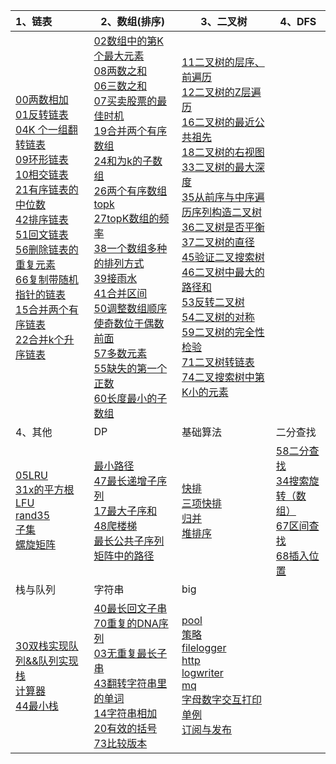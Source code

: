 | 1、链表                                                      | 2、数组(排序)                                                | 3、二叉树                                                    | 4、DFS                                                       |
| :----------------------------------------------------------- | ------------------------------------------------------------ | ------------------------------------------------------------ | ------------------------------------------------------------ |
| [00两数相加](https://github.com/whiteworker/DataStructByGo/blob/master/hotleetcode/00%E4%B8%A4%E6%95%B0%E7%9B%B8%E5%8A%A0/main.go)<br/>[01反转链表](https://github.com/whiteworker/DataStructByGo/blob/master/hotleetcode/01%E5%8F%8D%E8%BD%AC%E9%93%BE%E8%A1%A8/main.go)<br/>[04K 个一组翻转链表](https://github.com/whiteworker/DataStructByGo/blob/master/hotleetcode/04K%20%E4%B8%AA%E4%B8%80%E7%BB%84%E7%BF%BB%E8%BD%AC%E9%93%BE%E8%A1%A8/main.go)<br/>[09环形链表](https://github.com/whiteworker/DataStructByGo/blob/master/hotleetcode/09%E7%8E%AF%E5%BD%A2%E9%93%BE%E8%A1%A8/main.go)<br/>[10相交链表](https://github.com/whiteworker/DataStructByGo/blob/master/hotleetcode/10%E7%9B%B8%E4%BA%A4%E9%93%BE%E8%A1%A8/main.go)<br/>[21有序链表的中位数](https://github.com/whiteworker/DataStructByGo/blob/master/hotleetcode/21%E5%AF%BB%E6%89%BE%E6%9C%89%E5%BA%8F%E9%93%BE%E8%A1%A8%E7%9A%84%E4%B8%AD%E4%BD%8D%E6%95%B0/main.go)<br/>[42排序链表](https://github.com/whiteworker/DataStructByGo/blob/master/hotleetcode/42%E6%8E%92%E5%BA%8F%E9%93%BE%E8%A1%A8/main.go)<br/>[51回文链表](https://github.com/whiteworker/DataStructByGo/blob/master/hotleetcode/51%E5%9B%9E%E6%96%87%E9%93%BE%E8%A1%A8/main.go)<br/>[56删除链表的重复元素](https://github.com/whiteworker/DataStructByGo/blob/master/hotleetcode/56%E5%88%A0%E9%99%A4%E9%93%BE%E8%A1%A8%E7%9A%84%E9%87%8D%E5%A4%8D%E5%85%83%E7%B4%A0/main.go)<br/>[66复制带随机指针的链表](https://github.com/whiteworker/DataStructByGo/tree/master/hotleetcode/66复制带随机指针的链表)<br/>[15合并两个有序链表](https://github.com/whiteworker/DataStructByGo/blob/master/hotleetcode/15%E5%90%88%E5%B9%B6%E4%B8%A4%E4%B8%AA%E6%9C%89%E5%BA%8F%E9%93%BE%E8%A1%A8/main.go)<br/>[22合并k个升序链表](https://github.com/whiteworker/DataStructByGo/blob/master/hotleetcode/22%E5%90%88%E5%B9%B6K%E4%B8%AA%E5%8D%87%E5%BA%8F%E9%93%BE%E8%A1%A8/main.go)<br/> | [02数组中的第K个最大元素](https://github.com/whiteworker/DataStructByGo/blob/master/hotleetcode/02%E6%95%B0%E7%BB%84%E4%B8%AD%E7%9A%84%E7%AC%ACK%E4%B8%AA%E6%9C%80%E5%A4%A7%E5%85%83%E7%B4%A0/main.go)<br/>[08两数之和](https://github.com/whiteworker/DataStructByGo/blob/master/hotleetcode/08%E4%B8%A4%E6%95%B0%E4%B9%8B%E5%92%8C/main.go)<br/>[06三数之和](https://github.com/whiteworker/DataStructByGo/blob/master/hotleetcode/06%E4%B8%89%E6%95%B0%E4%B9%8B%E5%92%8C/main.go)<br/>[07买卖股票的最佳时机](https://github.com/whiteworker/DataStructByGo/blob/master/hotleetcode/07%E4%B9%B0%E5%8D%96%E8%82%A1%E7%A5%A8%E7%9A%84%E6%9C%80%E4%BD%B3%E6%97%B6%E6%9C%BA/main.go)<br/>[19合并两个有序数组](https://github.com/whiteworker/DataStructByGo/tree/master/hotleetcode/19%E5%90%88%E5%B9%B6%E4%B8%A4%E4%B8%AA%E6%9C%89%E5%BA%8F%E6%95%B0%E7%BB%84)<br/>[24和为k的子数组](https://github.com/whiteworker/DataStructByGo/blob/master/hotleetcode/24%E5%92%8C%E4%B8%BAk%E7%9A%84%E5%AD%90%E6%95%B0%E7%BB%84/main.go)<br/>[26两个有序数组topk](https://github.com/whiteworker/DataStructByGo/blob/master/hotleetcode/26%E4%B8%A4%E4%B8%AA%E6%9C%89%E5%BA%8F%E6%95%B0%E7%BB%84topk/main.go)<br/>[27topK数组的频率](https://github.com/whiteworker/DataStructByGo/blob/master/hotleetcode/27topK%E6%95%B0%E7%BB%84%E7%9A%84%E9%A2%91%E7%8E%87/main.go)<br/>[38一个数组多种的排列方式](https://github.com/whiteworker/DataStructByGo/blob/master/hotleetcode/38%E4%B8%80%E4%B8%AA%E6%95%B0%E7%BB%84%E5%A4%9A%E7%A7%8D%E7%9A%84%E6%8E%92%E5%88%97%E6%96%B9%E5%BC%8F/main.go)<br/>[39接雨水](https://github.com/whiteworker/DataStructByGo/blob/master/hotleetcode/39%E6%8E%A5%E9%9B%A8%E6%B0%B4/main.go)<br/>[41合并区间](https://github.com/whiteworker/DataStructByGo/blob/master/hotleetcode/41%E5%90%88%E5%B9%B6%E5%8C%BA%E9%97%B4/main.go)<br/>[50调整数组顺序使奇数位于偶数前面](https://github.com/whiteworker/DataStructByGo/blob/master/hotleetcode/50%E8%B0%83%E6%95%B4%E6%95%B0%E7%BB%84%E9%A1%BA%E5%BA%8F%E4%BD%BF%E5%A5%87%E6%95%B0%E4%BD%8D%E4%BA%8E%E5%81%B6%E6%95%B0%E5%89%8D%E9%9D%A2/main.go)<br/>[57多数元素](https://github.com/whiteworker/DataStructByGo/blob/master/hotleetcode/57%E5%A4%9A%E6%95%B0%E5%85%83%E7%B4%A0/main.go)<br/>[55缺失的第一个正数](https://github.com/whiteworker/DataStructByGo/blob/master/hotleetcode/55%E7%BC%BA%E5%A4%B1%E7%9A%84%E7%AC%AC%E4%B8%80%E4%B8%AA%E6%AD%A3%E6%95%B0/main.go)<br/>[60长度最小的子数组](https://github.com/whiteworker/DataStructByGo/blob/master/hotleetcode/60%E9%95%BF%E5%BA%A6%E6%9C%80%E5%B0%8F%E7%9A%84%E5%AD%90%E6%95%B0%E7%BB%84/main.go) | [11二叉树的层序、前遍历](https://github.com/whiteworker/DataStructByGo/blob/master/hotleetcode/11%E4%BA%8C%E5%8F%89%E6%A0%91%E7%9A%84%E5%B1%82%E5%BA%8F%E9%81%8D%E5%8E%86/main.go)<br/>[12二叉树的Z层遍历](https://github.com/whiteworker/DataStructByGo/blob/master/hotleetcode/12%E4%BA%8C%E5%8F%89%E6%A0%91%E7%9A%84Z%E5%B1%82%E9%81%8D%E5%8E%86/main.go)<br/>[16二叉树的最近公共祖先](https://github.com/whiteworker/DataStructByGo/blob/master/hotleetcode/16%E4%BA%8C%E5%8F%89%E6%A0%91%E7%9A%84%E6%9C%80%E8%BF%91%E5%85%AC%E5%85%B1%E7%A5%96%E5%85%88/main.go)<br/>[18二叉树的右视图](https://github.com/whiteworker/DataStructByGo/blob/master/hotleetcode/18%E4%BA%8C%E5%8F%89%E6%A0%91%E7%9A%84%E5%8F%B3%E8%A7%86%E5%9B%BE/main.go)<br/>[33二叉树的最大深度](https://github.com/whiteworker/DataStructByGo/blob/master/hotleetcode/33%E4%BA%8C%E5%8F%89%E6%A0%91%E7%9A%84%E6%9C%80%E5%A4%A7%E6%B7%B1%E5%BA%A6/main.go)<br/>[35从前序与中序遍历序列构造二叉树](https://github.com/whiteworker/DataStructByGo/blob/master/hotleetcode/35%E4%BB%8E%E5%89%8D%E5%BA%8F%E4%B8%8E%E4%B8%AD%E5%BA%8F%E9%81%8D%E5%8E%86%E5%BA%8F%E5%88%97%E6%9E%84%E9%80%A0%E4%BA%8C%E5%8F%89%E6%A0%91/main.go)<br/>[36二叉树是否平衡](https://github.com/whiteworker/DataStructByGo/blob/master/hotleetcode/36%E4%BA%8C%E5%8F%89%E6%A0%91%E6%98%AF%E5%90%A6%E5%B9%B3%E8%A1%A1/main.go)<br/>[37二叉树的直径](https://github.com/whiteworker/DataStructByGo/blob/master/hotleetcode/37%E4%BA%8C%E5%8F%89%E6%A0%91%E7%9A%84%E7%9B%B4%E5%BE%84/main.go)<br/>[45验证二叉搜索树](https://github.com/whiteworker/DataStructByGo/tree/master/hotleetcode/45%E9%AA%8C%E8%AF%81%E4%BA%8C%E5%8F%89%E6%90%9C%E7%B4%A2%E6%A0%91)<br/>[46二叉树中最大的路径和](https://github.com/whiteworker/DataStructByGo/blob/master/hotleetcode/46%E4%BA%8C%E5%8F%89%E6%A0%91%E4%B8%AD%E6%9C%80%E5%A4%A7%E7%9A%84%E8%B7%AF%E5%BE%84%E5%92%8C/main.go)<br/>[53反转二叉树](https://github.com/whiteworker/DataStructByGo/blob/master/hotleetcode/53%E5%8F%8D%E8%BD%AC%E4%BA%8C%E5%8F%89%E6%A0%91/main.go)<br/>[54二叉树的对称](https://github.com/whiteworker/DataStructByGo/blob/master/hotleetcode/54%E4%BA%8C%E5%8F%89%E6%A0%91%E7%9A%84%E5%AF%B9%E7%A7%B0/main.go)<br/>[59二叉树的完全性检验](https://github.com/whiteworker/DataStructByGo/blob/master/hotleetcode/59%E4%BA%8C%E5%8F%89%E6%A0%91%E7%9A%84%E5%AE%8C%E5%85%A8%E6%80%A7%E6%A3%80%E9%AA%8C/main.go)<br/>[71二叉树转链表](https://github.com/whiteworker/DataStructByGo/blob/master/hotleetcode/71%E4%BA%8C%E5%8F%89%E6%A0%91%E8%BD%AC%E9%93%BE%E8%A1%A8/main.go)<br/>[74二叉搜索树中第K小的元素](https://github.com/whiteworker/DataStructByGo/blob/master/hotleetcode/74%E4%BA%8C%E5%8F%89%E6%90%9C%E7%B4%A2%E6%A0%91%E4%B8%AD%E7%AC%ACK%E5%B0%8F%E7%9A%84%E5%85%83%E7%B4%A0/main.go)<br/> |                                                              |
| 4、其他                                                      | DP                                                           | 基础算法                                                     | 二分查找                                                     |
| [05LRU](https://github.com/whiteworker/DataStructByGo/blob/master/hotleetcode/05lrucache/main.go)<br/>[31x的平方根](https://github.com/whiteworker/DataStructByGo/blob/master/hotleetcode/31x%E7%9A%84%E5%B9%B3%E6%96%B9%E6%A0%B9/main.go)<br/>[LFU](https://github.com/whiteworker/DataStructByGo/blob/master/big/lfu/main.go)<br/>[rand35](https://github.com/whiteworker/DataStructByGo/blob/master/hotleetcode/62rand357/main.go)<br/>[子集](https://github.com/whiteworker/DataStructByGo/blob/master/hotleetcode/72%E5%AD%90%E9%9B%86/main.go)<br/>[螺旋矩阵](https://github.com/whiteworker/DataStructByGo/blob/master/hotleetcode/28%E8%9E%BA%E6%97%8B%E7%9F%A9%E9%98%B5/main.go)<br/> | [最小路径](https://github.com/whiteworker/DataStructByGo/blob/master/hotleetcode/63%E6%9C%80%E5%B0%8F%E8%B7%AF%E5%BE%84/main.go)<br/>[47最长递增子序列](https://github.com/whiteworker/DataStructByGo/blob/master/hotleetcode/47%E6%9C%80%E9%95%BF%E9%80%92%E5%A2%9E%E5%AD%90%E5%BA%8F%E5%88%97/main.go)<br/>[17最大子序和](https://github.com/whiteworker/DataStructByGo/blob/master/hotleetcode/17%E6%9C%80%E5%A4%A7%E5%AD%90%E5%BA%8F%E5%92%8C/main.go)<br/>[48爬楼梯](https://github.com/whiteworker/DataStructByGo/blob/master/hotleetcode/48%E7%88%AC%E6%A5%BC%E6%A2%AF/main.go)<br/>[最长公共子序列](https://github.com/whiteworker/DataStructByGo/blob/master/hotleetcode/52%E6%9C%80%E9%95%BF%E5%85%AC%E5%85%B1%E5%AD%90%E5%BA%8F%E5%88%97/main.go)<br/>[矩阵中的路径](https://github.com/whiteworker/DataStructByGo/blob/master/hotleetcode/61%E7%9F%A9%E9%98%B5%E4%B8%AD%E7%9A%84%E8%B7%AF%E5%BE%84/main.go)<br/> | [快排](https://github.com/whiteworker/DataStructByGo/blob/master/src/base/quick_sort/quick_sort.go)<br/>[三项快排](https://github.com/whiteworker/DataStructByGo/blob/master/src/base/sort3way/sort3way.go)<br/>[归并](https://github.com/whiteworker/DataStructByGo/blob/master/src/base/merge_sort/merge_sort.go)<br/>[堆排序](https://github.com/whiteworker/DataStructByGo/blob/master/src/base/heap_sort/heap_sort.go)<br/> | [58二分查找](https://github.com/whiteworker/DataStructByGo/blob/master/hotleetcode/58%E4%BA%8C%E5%88%86%E6%9F%A5%E6%89%BE/main.go)<br/>[34搜索旋转（数组）](https://github.com/whiteworker/DataStructByGo/blob/master/hotleetcode/34%E6%90%9C%E7%B4%A2%E6%97%8B%E8%BD%AC%E6%95%B0%E7%BB%84/main.go)<br/>[67区间查找](https://github.com/whiteworker/DataStructByGo/blob/master/hotleetcode/67%E5%8C%BA%E9%97%B4%E6%9F%A5%E6%89%BE/main.go)<br/>[68插入位置](https://github.com/whiteworker/DataStructByGo/blob/master/hotleetcode/68%E6%90%9C%E7%B4%A2%E6%8F%92%E5%85%A5%E4%BD%8D%E7%BD%AE/main.go)<br/> |
| 栈与队列                                                     | 字符串                                                       | big                                                          |                                                              |
| [30双栈实现队列&&队列实现栈](https://github.com/whiteworker/DataStructByGo/blob/master/hotleetcode/30%E5%8F%8C%E6%A0%88%E5%AE%9E%E7%8E%B0%E9%98%9F%E5%88%97/main.go)<br/>[计算器](https://github.com/whiteworker/DataStructByGo/blob/master/hotleetcode/69%E8%AE%A1%E7%AE%97%E5%99%A8/main.go)<br/>[44最小栈](https://github.com/whiteworker/DataStructByGo/blob/master/hotleetcode/44%E6%9C%80%E5%B0%8F%E6%A0%88/main.go)<br/> | [40最长回文子串](https://github.com/whiteworker/DataStructByGo/blob/master/hotleetcode/40%E6%9C%80%E9%95%BF%E5%9B%9E%E6%96%87%E5%AD%90%E4%B8%B2/main.go)<br/>[70重复的DNA序列](https://github.com/whiteworker/DataStructByGo/blob/master/hotleetcode/70%E9%87%8D%E5%A4%8D%E7%9A%84DNA%E5%BA%8F%E5%88%97/main.go)<br/>[03无重复最长子串](https://github.com/whiteworker/DataStructByGo/blob/master/hotleetcode/03%E6%97%A0%E9%87%8D%E5%A4%8D%E6%9C%80%E9%95%BF%E5%AD%90%E4%B8%B2/main.go)<br/>[43翻转字符串里的单词](https://github.com/whiteworker/DataStructByGo/blob/master/hotleetcode/43%E7%BF%BB%E8%BD%AC%E5%AD%97%E7%AC%A6%E4%B8%B2%E9%87%8C%E7%9A%84%E5%8D%95%E8%AF%8D/main.go)<br/>[14字符串相加](https://github.com/whiteworker/DataStructByGo/blob/master/hotleetcode/14%E5%AD%97%E7%AC%A6%E4%B8%B2%E7%9B%B8%E5%8A%A0/main.go)<br/>[20有效的括号](https://github.com/whiteworker/DataStructByGo/blob/master/hotleetcode/20%E6%9C%89%E6%95%88%E7%9A%84%E6%8B%AC%E5%8F%B7/main.go)<br/>[73比较版本](https://github.com/whiteworker/DataStructByGo/blob/master/hotleetcode/73%E6%AF%94%E8%BE%83%E7%89%88%E6%9C%AC/main.go)<br/> | [pool](https://github.com/whiteworker/DataStructByGo/blob/master/big/010pool/main.go)<br/>[策略](https://github.com/whiteworker/DataStructByGo/blob/master/big/StrategyParttern/main.go)<br/>[filelogger](https://github.com/whiteworker/DataStructByGo/blob/master/big/filelogger/main.go)<br/>[http](https://github.com/whiteworker/DataStructByGo/blob/master/big/http/main.go)<br/>[logwriter](https://github.com/whiteworker/DataStructByGo/blob/master/big/logwriter/main.go)<br/>[mq](https://github.com/whiteworker/DataStructByGo/blob/master/big/mq/mq1syncwaitgroup/main.go)<br/>[字母数字交互打印](https://github.com/whiteworker/DataStructByGo/blob/master/big/printnumberandletter/main.go)<br/>[单例](https://github.com/whiteworker/DataStructByGo/blob/master/big/singleton/main.go)<br/>[订阅与发布](https://github.com/whiteworker/DataStructByGo/blob/master/big/subpublish/main.go) |                                                              |





### 



### 



### 

### 

### 

### 

### 




